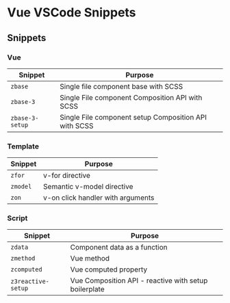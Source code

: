 # Vue VSCode Snippets

## Snippets

### Vue

| Snippet         | Purpose                                               |
| --------------- | ----------------------------------------------------- |
| `zbase`         | Single file component base with SCSS                  |
| `zbase-3`       | Single File component Composition API with SCSS       |
| `zbase-3-setup` | Single File component setup Composition API with SCSS |

### Template

| Snippet  | Purpose                           |
| -------- | --------------------------------- |
| `zfor`   | v-for directive                   |
| `zmodel` | Semantic v-model directive        |
| `zon`    | v-on click handler with arguments |

### Script

| Snippet            | Purpose                                               |
| ------------------ | ----------------------------------------------------- |
| `zdata`            | Component data as a function                          |
| `zmethod`          | Vue method                                            |
| `zcomputed`        | Vue computed property                                 |
| `z3reactive-setup` | Vue Composition API - reactive with setup boilerplate |
